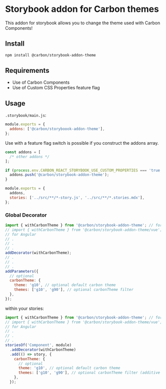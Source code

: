 # Storybook addon for Carbon themes

This addon for storybook allows you to change the theme used with Carbon
Components!

## Install

```sh
npm install @carbon/storybook-addon-theme
```

## Requirements

- Use of Carbon Components
- Use of Custom CSS Properties feature flag

## Usage

`.storybook/main.js`:

```js
module.exports = {
  addons: ['@carbon/storyboook-addon-theme'],
};
```

Use with a feature flag switch is possible if you construct the addons array.

```js
const addons = [
  /* other addons */
];

if (process.env.CARBON_REACT_STORYBOOK_USE_CUSTOM_PROPERTIES === 'true') {
  addons.push('@carbon/storybook-addon-theme');
}

module.exports = {
  addons,
  stories: ['../src/**/*-story.js', '../src/**/*.stories.mdx'],
};
```

### Global Decorator

```js
import { withCarbonTheme } from '@carbon/storybook-addon-theme'; // for React
// import { withCarbonTheme } from '@carbon/storybook-addon-theme/vue'; // for Vue
// for Angular
// .
// .
// .
addDecorator(withCarbonTheme);
// .
// .
// .
addParameters({
  // optional
  carbonTheme: {
    theme: 'g10', // optional default carbon theme
    themes: ['g10', 'g90'], // optional carbonTheme filter
  },
});
```

within your stories:

```js
import { withCarbonTheme } from '@carbon/storybook-addon-theme'; // for React
// import { withCarbonTheme } from '@carbon/storybook-addon-theme/vue'; // for Vue
// for Angular
// .
// .
// .
storiesOf('Component', module)
  .addDecorator(withCarbonTheme)
  .add(() => story, {
    carbonTheme: {
      // optional
      theme: 'g10', // optional default carbon theme
      themes: ['g10', 'g90'], // optional carbonTheme filter (additive to global)
    },
  });
```
